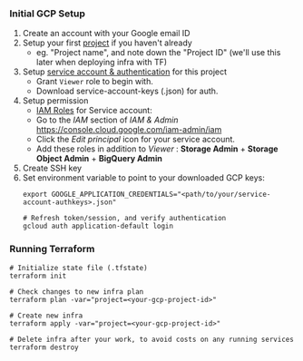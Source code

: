 ### Initial GCP Setup

1. Create an account with your Google email ID 
2. Setup your first [project](https://console.cloud.google.com/) if you haven't already
    * eg. "Project name", and note down the "Project ID" (we'll use this later when deploying infra with TF)
3. Setup [service account & authentication](https://cloud.google.com/docs/authentication/getting-started) for this project
    * Grant `Viewer` role to begin with.
    * Download service-account-keys (.json) for auth.
4. Setup permission 
   * [IAM Roles](https://cloud.google.com/storage/docs/access-control/iam-roles) for Service account:
   * Go to the *IAM* section of *IAM & Admin* https://console.cloud.google.com/iam-admin/iam
   * Click the *Edit principal* icon for your service account.
   * Add these roles in addition to *Viewer* : **Storage Admin** + **Storage Object Admin** + **BigQuery Admin**
4. Create SSH key
5. Set environment variable to point to your downloaded GCP keys:
   ```shell
   export GOOGLE_APPLICATION_CREDENTIALS="<path/to/your/service-account-authkeys>.json"
   
   # Refresh token/session, and verify authentication
   gcloud auth application-default login
   ```
   
### Running Terraform 
   ```
   # Initialize state file (.tfstate)
   terraform init

   # Check changes to new infra plan
   terraform plan -var="project=<your-gcp-project-id>"

   # Create new infra
   terraform apply -var="project=<your-gcp-project-id>"

   # Delete infra after your work, to avoid costs on any running services
   terraform destroy
   ```
 

